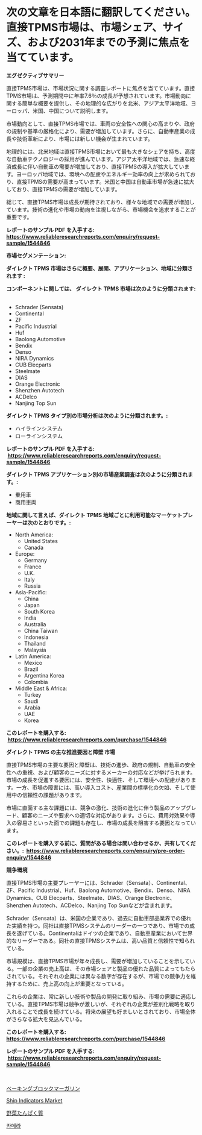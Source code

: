 <p><h1>次の文章を日本語に翻訳してください。直接TPMS市場は、市場シェア、サイズ、および2031年までの予測に焦点を当てています。</h1></p><p><strong>エグゼクティブサマリー</strong></p>
<p><p>直接TPMS市場は、市場状況に関する調査レポートに焦点を当てています。直接TPMS市場は、予測期間中に年率7.6％の成長が予想されています。市場動向に関する簡単な概要を提供し、その地理的な広がりを北米、アジア太平洋地域、ヨーロッパ、米国、中国について説明します。</p><p>市場動向として、直接TPMS市場では、車両の安全性への関心の高まりや、政府の規制や基準の厳格化により、需要が増加しています。さらに、自動車産業の成長や技術革新により、市場には新しい機会が生まれています。</p><p>地理的には、北米地域は直接TPMS市場において最も大きなシェアを持ち、高度な自動車テクノロジーの採用が進んでいます。アジア太平洋地域では、急速な経済成長に伴い自動車の需要が増加しており、直接TPMSの導入が拡大しています。ヨーロッパ地域では、環境への配慮やエネルギー効率の向上が求められており、直接TPMSの需要が高まっています。米国と中国は自動車市場が急速に拡大しており、直接TPMSの需要が増加しています。</p><p>総じて、直接TPMS市場は成長が期待されており、様々な地域での需要が増加しています。技術の進化や市場の動向を注視しながら、市場機会を追求することが重要です。</p></p>
<p><strong>レポートのサンプル PDF を入手する: <a href="https://www.reliableresearchreports.com/enquiry/request-sample/1544846">https://www.reliableresearchreports.com/enquiry/request-sample/1544846</a></strong></p>
<p><strong>市場セグメンテーション:</strong></p>
<p><strong> ダイレクト TPMS 市場はさらに概要、展開、アプリケーション、地域に分類されます :</strong></p>
<p><strong>コンポーネントに関しては、 ダイレクト TPMS 市場は次のように分類されます: &nbsp;</strong></p>
<p><ul><li>Schrader (Sensata)</li><li>Continental</li><li>ZF</li><li>Pacific Industrial</li><li>Huf</li><li>Baolong Automotive</li><li>Bendix</li><li>Denso</li><li>NIRA Dynamics</li><li>CUB Elecparts</li><li>Steelmate</li><li>DIAS</li><li>Orange Electronic</li><li>Shenzhen Autotech</li><li>ACDelco</li><li>Nanjing Top Sun</li></ul></p>
<p><strong> ダイレクト TPMS タイプ別の市場分析は次のように分類されます。:</strong></p>
<p><ul><li>ハイラインシステム</li><li>ローラインシステム</li></ul></p>
<p><strong>レポートのサンプル PDF を入手する: &nbsp;<a href="https://www.reliableresearchreports.com/enquiry/request-sample/1544846">https://www.reliableresearchreports.com/enquiry/request-sample/1544846</a></strong></p>
<p><strong> ダイレクト TPMS アプリケーション別の市場産業調査は次のように分類されます。:</strong></p>
<p><ul><li>乗用車</li><li>商用車両</li></ul></p>
<p><strong>地域に関して言えば、ダイレクト TPMS 地域ごとに利用可能なマーケットプレーヤーは次のとおりです。:</strong></p>
<p><ul>
    <li>
        North America:
        <ul>
            <li>United States</li>
            <li>Canada</li>
        </ul>
    </li>
    <li>
        Europe:
        <ul>
            <li>Germany</li>
            <li>France</li>
            <li>U.K.</li>
            <li>Italy</li>
            <li>Russia</li>
        </ul>
    </li>
    <li>
        Asia-Pacific:
        <ul>
            <li>China</li>
            <li>Japan</li>
            <li>South Korea</li>
            <li>India</li>
            <li>Australia</li>
            <li>China Taiwan</li>
            <li>Indonesia</li>
            <li>Thailand</li>
            <li>Malaysia</li>
        </ul>
    </li>
    <li>
        Latin America:
        <ul>
            <li>Mexico</li>
            <li>Brazil</li>
            <li>Argentina Korea</li>
            <li>Colombia</li>
        </ul>
    </li>
    <li>
        Middle East & Africa:
        <ul>
            <li>Turkey</li>
            <li>Saudi</li>
            <li>Arabia</li>
            <li>UAE</li>
            <li>Korea</li>
        </ul>
    </li>
    </ul></p>
<p><strong>このレポートを購入する: &nbsp;<a href="https://www.reliableresearchreports.com/purchase/1544846">https://www.reliableresearchreports.com/purchase/1544846</a></strong></p>
<p><strong>ダイレクト TPMS の主な推進要因と障壁 市場</strong></p>
<p><p>直接TPMS市場の主要な要因と障壁は、技術の進歩、政府の規制、自動車の安全性への重視、および顧客のニーズに対するメーカーの対応などが挙げられます。市場の成長を促進する要因には、安全性、快適性、そして環境への配慮があります。一方、市場の障害には、高い導入コスト、産業間の標準化の欠如、そして使用中の信頼性の課題があります。</p><p>市場に直面する主な課題には、競争の激化、技術の進化に伴う製品のアップグレード、顧客のニーズや要求への適切な対応があります。さらに、費用対効果や導入の容易さといった面での課題も存在し、市場の成長を阻害する要因となっています。</p></p>
<p><strong>このレポートを購入する前に、質問がある場合は問い合わせるか、共有してください。:&nbsp; <a href="https://www.reliableresearchreports.com/enquiry/pre-order-enquiry/1544846">https://www.reliableresearchreports.com/enquiry/pre-order-enquiry/1544846</a></strong></p>
<p><strong>競争環境</strong></p>
<p><p>直接TPMS市場の主要プレーヤーには、Schrader（Sensata）、Continental、ZF、Pacific Industrial、Huf、Baolong Automotive、Bendix、Denso、NIRA Dynamics、CUB Elecparts、Steelmate、DIAS、Orange Electronic、Shenzhen Autotech、ACDelco、Nanjing Top Sunなどが含まれます。</p><p>Schrader（Sensata）は、米国の企業であり、過去に自動車部品業界での優れた実績を持つ。同社は直接TPMSシステムのリーダーの一つであり、市場での成長を遂げている。Continentalはドイツの企業であり、自動車産業において世界的なリーダーである。同社の直接TPMSシステムは、高い品質と信頼性で知られている。</p><p>市場規模は、直接TPMS市場が年々成長し、需要が増加していることを示している。一部の企業の売上高は、その市場シェアと製品の優れた品質によってもたらされている。それぞれの企業には異なる数字が存在するが、市場での競争力を維持するために、売上高の向上が重要となっている。</p><p>これらの企業は、常に新しい技術や製品の開発に取り組み、市場の需要に適応している。直接TPMS市場は競争が激しいが、それぞれの企業が差別化戦略を取り入れることで成長を続けている。将来の展望も好ましいとされており、市場全体がさらなる拡大を見込んでいる。</p></p>
<p><strong>このレポートを購入する: &nbsp; <a href="https://www.reliableresearchreports.com/purchase/1544846">https://www.reliableresearchreports.com/purchase/1544846</a></strong></p>
<p><strong>レポートのサンプル PDF を入手する: &nbsp;<a href="https://www.reliableresearchreports.com/enquiry/request-sample/1544846">https://www.reliableresearchreports.com/enquiry/request-sample/1544846</a></strong><strong></strong></p>
<p>&nbsp;</p>
<p><p><a href="https://github.com/NashBeahan2023/Market-Research-Report-List-1/blob/main/184894413759.md">ベーキングブロックマーガリン</a></p><p><a href="https://github.com/kathiaseamanalvaradovlprc2h/Market-Research-Report-List-1/blob/main/ship-indicators-market.md">Ship Indicators Market</a></p><p><a href="https://medium.com/@lucasrandall2020/%E9%87%8E%E8%8F%9C%E3%82%BF%E3%83%B3%E3%83%91%E3%82%AF%E8%B3%AA%E5%B8%82%E5%A0%B4%E3%81%AE%E3%82%B7%E3%82%A7%E3%82%A2%E6%8E%A8%E7%A7%BB%E3%81%A8%E5%B8%82%E5%A0%B4%E6%88%90%E9%95%B7%E3%83%88%E3%83%AC%E3%83%B3%E3%83%89-2024%E5%B9%B4-2031%E5%B9%B4-b7f9b3c9a16c">野菜たんぱく質</a></p><p><a href="https://medium.com/@carlosrtzkzhj/%EC%B9%B4%EB%A9%94%EB%9D%BC-%EC%8B%9C%EC%9E%A5-%EC%A7%80%ED%91%9C-%ED%95%B4%EC%84%9D-%EC%8B%9C%EC%9E%A5-%EC%A0%90%EC%9C%A0%EC%9C%A8-%ED%8A%B8%EB%A0%8C%EB%93%9C-%EB%B0%8F-%EC%84%B1%EC%9E%A5-%ED%8C%A8%ED%84%B4-81d1d691afad">카메라</a></p></p>